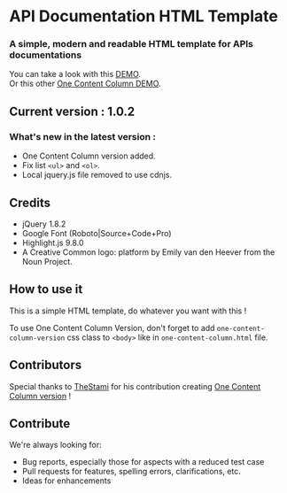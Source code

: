# API Documentation HTML Template

### A simple, modern and readable HTML template for APIs documentations

You can take a look with this [DEMO](https://ticlekiwi.github.io/API-Documentation-HTML-Template/). \
Or this other [One Content Column DEMO](https://ticlekiwi.github.io/API-Documentation-HTML-Template/one-content-column). 

## Current version : 1.0.2


### What's new in the latest version : 

- One Content Column version added.
- Fix list ```<ul>``` and ```<ol>```.
- Local jquery.js file removed to use cdnjs. 

## Credits

* jQuery 1.8.2
* Google Font (Roboto|Source+Code+Pro)
* Highlight.js 9.8.0
* A Creative Common logo: platform by Emily van den Heever from the Noun Project.

## How to use it

This is a simple HTML template, do whatever you want with this !

To use One Content Column Version, don't forget to add ```one-content-column-version``` css class to ```<body>``` like in ```one-content-column.html``` file. 


## Contributors

Special thanks to [TheStami](https://github.com/TheStami) for his contribution creating [One Content Column version](https://ticlekiwi.github.io/API-Documentation-HTML-Template/one-content-column) ! 


## Contribute

We're always looking for:

* Bug reports, especially those for aspects with a reduced test case
* Pull requests for features, spelling errors, clarifications, etc.
* Ideas for enhancements